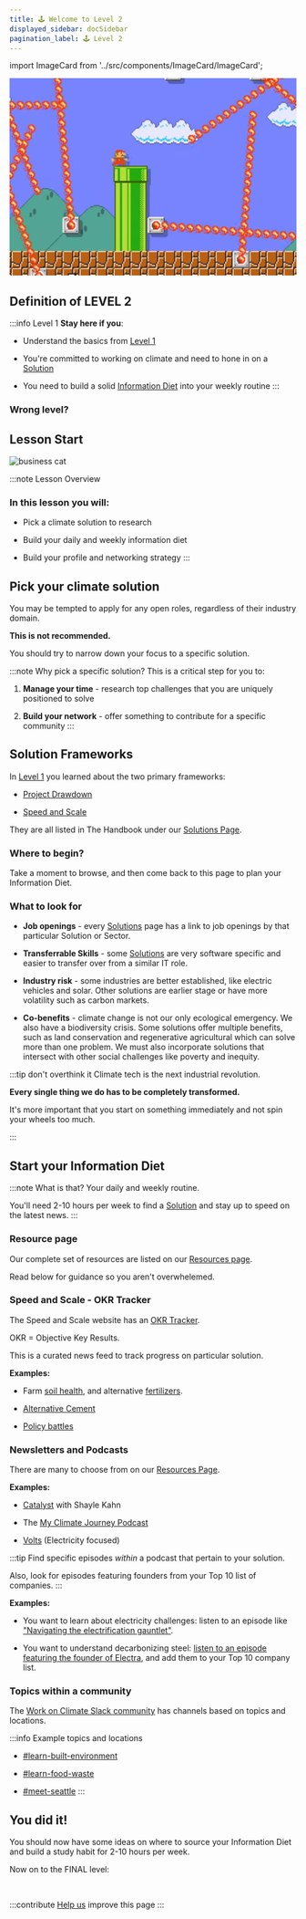```yaml
---
title: 🕹️ Welcome to Level 2
displayed_sidebar: docSidebar
pagination_label: 🕹️ Level 2
---
```

import ImageCard from '../src/components/ImageCard/ImageCard';

![video game pic](../static/img/level-2-mario.jpg)
## Definition of LEVEL 2


:::info Level 1
**Stay here if you**:

- Understand the basics from [Level 1](level-1)

- You're committed to working on climate and need to hone in on a [Solution](#pick-your-climate-solution)

- You need to build a solid [Information Diet](#start-your-information-diet) into your weekly routine 
:::

### Wrong level?

<div style={{ display: 'flex', flexWrap: 'wrap'}}>
    <ImageCard
    title="Back to Level 1"
    description="You still need the basics"
    imageUrl="/img/climate-tech-level-1-mario.jpg"
    linkUrl="/level-1"
    />
    <ImageCard
    title="Skip to Level 3"
    description="You already picked your climate solution"
    imageUrl="/img/level-3-mario.jpg"
    linkUrl="/level-3"
    />
</div>

## Lesson Start

![business cat](/img/business-cat.jpg)

:::note Lesson Overview
### In this lesson you will:
- Pick a climate solution to research

- Build your daily and weekly information diet

- Build your profile and networking strategy
:::

## Pick your climate solution

You may be tempted to apply for any open roles, regardless of their industry domain.

**This is not recommended.**

You should try to narrow down your focus to a specific solution.

:::note Why pick a specific solution?
This is a critical step for you to:
1. **Manage your time** -  research top challenges that you are uniquely positioned to solve

2. **Build your network** - offer something to contribute for a specific community
:::

## Solution Frameworks

In [Level 1](level-1) you learned about the two primary frameworks:

- [Project Drawdown](level-1#project-drawdown)

- [Speed and Scale](level-1#speed-and-scale)

They are all listed in The Handbook under our [Solutions Page](Solutions).

<ImageCard
  title="Climate Solutions"
  description="An overview of all 12 sectors and 93 climate solutions"
  imageUrl="/img/aigen-robotics.png"
  linkUrl="/solutions"
/>

### Where to begin?

Take a moment to browse, and then come back to this page to plan your Information Diet.



### What to look for

- **Job openings** - every [Solutions](solutions) page has a link to job openings by that particular Solution or Sector.

- **Transferrable Skills** - some [Solutions](solutions) are very software specific and easier to transfer over from a similar IT role.

<!-- ??climate papa article. -->

- **Industry risk** - some industries are better established, like electric vehicles and solar. Other solutions are earlier stage or have more volatility such as carbon markets.

- **Co-benefits** - climate change is not our only ecological emergency. We also have a biodiversity crisis. Some solutions offer multiple benefits, such as land conservation and regenerative agricultural which can solve more than one problem. We must also incorporate solutions that intersect with other social challenges like poverty and inequity.

<!-- ### Example Trends

- **Electric vehicles** - 

- **Electric utilities** - 

- **Solar** - 

- **Heat Pumps** -

- **Hydrogren** - 

- **Food and Agriculture**

These are just a few examples to get you thinking. -->

:::tip don't overthink it
Climate tech is the next industrial revolution.

**Every single thing we do has to be completely transformed.**

It's more important that you start on something immediately and not spin your wheels too much.

:::

## Start your Information Diet
:::note What is that?
Your daily and weekly routine.

You'll need 2-10 hours per week to find a [Solution](solutions) and stay up to speed on the latest news.
:::

### Resource page

Our complete set of resources are listed on our [Resources page](resources).

Read below for guidance so you aren't overwhelemed.

<div style={{ display: 'flex', flexWrap: 'wrap'}}>

<ImageCard
  title="Resources"
  description="Newsletters, podcasts, media coverage, and other materials."
  imageUrl="/img/healthy-lifestyle.jpg"
  linkUrl="/resources"
/>
</div>

### Speed and Scale - OKR Tracker

The Speed and Scale website has an [OKR Tracker](https://speedandscale.com/tracker/).

OKR = Objective Key Results.

This is a curated news feed to track progress on particular solution.

**Examples:**

- Farm [soil health](https://speedandscale.com/okrs/3-0-fix-food/3-1-farm-soils/), and alternative [fertilizers](https://speedandscale.com/okrs/3-0-fix-food/3-2-fertilizers/).

- [Alternative Cement](https://speedandscale.com/okrs/5-0-clean-up-industry/5-2-cement/)

- [Policy battles](https://speedandscale.com/okrs/7-0-win-politics-and-policy/)

### Newsletters and Podcasts

There are many to choose from on our [Resources Page](resources).

**Examples:**

- [Catalyst](https://www.canarymedia.com/podcasts/catalyst-with-shayle-kann) with Shayle Kahn

- The [My Climate Journey Podcast](https://www.mcjcollective.com/media/podcast)

- [Volts](https://volts.wtf) (Electricity focused)

:::tip
Find specific episodes _within_ a podcast that pertain to your solution.

Also, look for episodes featuring founders from your Top 10 list of companies.
:::

**Examples:**

- You want to learn about electricity challenges: listen to an episode like ["Navigating the electrification gauntlet"](https://www.canarymedia.com/podcasts/catalyst-with-shayle-kann/navigating-the-electrification-gauntlet).

- You want to understand decarbonizing steel: [listen to an episode featuring the founder of Electra](https://www.mcjcollective.com/my-climate-journey-podcast/electra), and add them to your Top 10 company list.



### Topics within a community

The [Work on Climate Slack community](workonclimate.org) has channels based on topics and locations.

:::info Example topics and locations
- [#learn-built-environment](https://app.slack.com/client/T017M28BLSG/C033K3U1ZQR)

- [#learn-food-waste](https://workonclimate.slack.com/messages/C01K3JV2LNQ)

- [#meet-seattle](https://workonclimate.slack.com/archives/C02EXRJPS66)
:::

## You did it!

You should now have some ideas on where to source your Information Diet and build a study habit for 2-10 hours per week.

Now on to the FINAL level:

<div style={{ display: 'flex', flexWrap: 'wrap'}}>
    <ImageCard
    title="Start Level 3"
    description="Pick your TOP 10 companies"
    imageUrl="/img/level-3-mario.jpg"
    linkUrl="/level-3"
    />
</div>

<br/>

:::contribute [Help us](contribute) improve this page
:::

